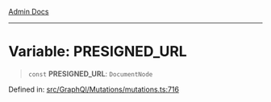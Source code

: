 [Admin Docs](/)

***

# Variable: PRESIGNED\_URL

> `const` **PRESIGNED\_URL**: `DocumentNode`

Defined in: [src/GraphQl/Mutations/mutations.ts:716](https://github.com/PalisadoesFoundation/talawa-admin/blob/main/src/GraphQl/Mutations/mutations.ts#L716)
